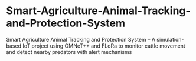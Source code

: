 # Smart-Agriculture-Animal-Tracking-and-Protection-System
Smart Agriculture Animal Tracking and Protection System – A simulation-based IoT project using OMNeT++ and FLoRa to monitor cattle movement and detect nearby predators with alert mechanisms
